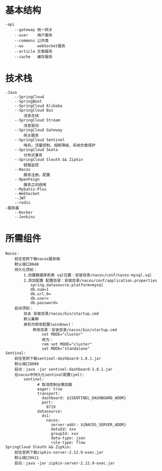 # 基本结构
    -api
        --gateway 统一网关
        --user    用户服务
        --commons 公共类
        --ws      webSocket服务
        --article 文章服务
        --cache   缓存服务
# 技术栈
    -Java
        --SpringCloud
        --SpringBoot
        --SpringCloud Alibaba
        --SpringCloud Bus
            消息总线
        --SpringCloud Stream
            消息驱动    
        --SpringCloud Gateway
            网关服务
        --SpringCloud Sentinel
            哨兵，流量控制、熔断降级、系统负载保护
        --SpringCloud Seata
            分布式事务
        --SpringCloud Sleuth && Zipkin
            链路监控
        --Nacos
            服务注册，配置
        --OpenFeign
            服务之间调用
        --Mybatis-Plus
        --WebSocket
        --JWT
        --redis
    -服务器
        --Docker
        --Jenkins
# 所需组件
    Nacos：
        前往官网下载nacos服务端
        默认端口8848
        持久化须知：
            1.创建数据库和表 sql位置：安装目录/nacos/conf/nacos-mysql.sql
            2.添加配置 配置目录：安装目录/nacos/conf/application.properties
               spring.datasource.platform=mysql
               db.num=1
               db.url.0=
               db.user=
               db.password= 
        启动须知：
            双击 安装目录/nacos/bin/startup.cmd
            默认集群
            单机可修改配置(windows)：
                修改目录：安装目录/nacos/bin/startup.cmd
                    set MODE="cluster"
                    改为：
                    rem set MODE="cluster"
                    set MODE="standalone"
    Sentinal:
        前往官网下载sentinel-dashboard-1.8.1.jar
        默认端口8080
        启动：java -jar sentinel-dashboard-1.8.1.jar
        在nocos中持久化sentinal配置(yml):
            sentinel:
                  # 取消控制台懒加载
                  eager: true
                  transport:
                    dashboard: ${SENTINEL_DASHBOARD_ADDR}
                    port:
                      8719
                  datasource:
                    ds1:
                      nacos:
                        server-addr: ${NACOS_SERVER_ADDR}
                        dataId: xxx
                        groupId: xxx
                        data-type: json
                        rule-type: flow
    SpringCloud Sleuth && Zipkin:
        前往官网下载zipkin-server-2.12.9-exec.jar
        默认端口9411
        启动：java -jar zipkin-server-2.12.9-exec.jar
